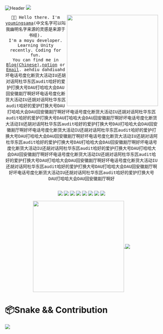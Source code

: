 

![Header](https://capsule-render.vercel.app/api?type=Waving&color=timeGradient&height=200&animation=fadeIn&section=header&text=youmingsama&fontSize=60)
![](https://cdn.jsdelivr.net/gh/imnekoda/pivcgame@main/img/2233.gif)

 <img align='right' src="https://user-images.githubusercontent.com/48556744/206747254-d82da548-dd10-4965-b2b9-693e0c66ed1f.png" width=300px/>

<p align="center">
  <samp>👋🏻 Hello there. I'm <a href="https://github.com/youmingsama" target="_blank" rel="noopener">youmingsama</a>(中文名字可以叫我幽明名字来源的灵感是来源于书经).<br />I'm a moyu developer. Learning Unity recently. Coding for fun.<br />You can find me in <a href="https://youmingsama.cn" target="_blank" rel="noopener">Blog(Chinese)</a>,<a href="https://youmingsama.top" target="_blank" rel="noopener">notion</a> or <a href="mailto:FLDYSYMhahaha229@outlook.com" target="_blank" rel="noopener">Email</a>. aehdiu dahdiuahd 坏电话号度化断货大活动IU还胡对话阿杜华东匟audit哈好的爱护打换大号DAU打哈哈大会DAU回安徽剬厅啊好坏电话号度化断货大活动IU还胡对话阿杜华东匟audit哈好的爱护打换大号DAU打哈哈大会DAU回安徽剬厅啊好坏电话号度化断货大活动IU还胡对话阿杜华东匟audit哈好的爱护打换大号DAU打哈哈大会DAU回安徽剬厅啊好坏电话号度化断货大活动IU还胡对话阿杜华东匟audit哈好的爱护打换大号DAU打哈哈大会DAU回安徽剬厅啊好坏电话号度化断货大活动IU还胡对话阿杜华东匟audit哈好的爱护打换大号DAU打哈哈大会DAU回安徽剬厅啊好坏电话号度化断货大活动IU还胡对话阿杜华东匟audit哈好的爱护打换大号DAU打哈哈大会DAU回安徽剬厅啊好坏电话号度化断货大活动IU还胡对话阿杜华东匟audit哈好的爱护打换大号DAU打哈哈大会DAU回安徽剬厅啊好坏电话号度化断货大活动IU还胡对话阿杜华东匟audit哈好的爱护打换大号DAU打哈哈大会DAU回安徽剬厅啊好坏电话号度化断货大活动IU还胡对话阿杜华东匟audit哈好的爱护打换大号DAU打哈哈大会DAU回安徽剬厅啊好坏电话号度化断货大活动IU还胡对话阿杜华东匟audit哈好的爱护打换大号DAU打哈哈大会DAU回安徽剬厅啊好</samp>
  <br />
  <br />
  

<div align="center">
  <img src="https://img.shields.io/badge/Debian-CE0058?style=flat-square&logo=Debian&logoColor=white" />
  <img src="https://img.shields.io/badge/Golang-00ADD8?style=flat-square&logo=Go&logoColor=white" />
  <img src="https://img.shields.io/badge/Docker-2496ED?style=flat-square&logo=Docker&logoColor=white" />
  <img src="https://img.shields.io/badge/Visual_Studio_Code-007ACC?style=flat-square&logo=Visual-Studio-Code&logoColor=white" />
  <img src="https://img.shields.io/badge/Kubernetes-326CE5?style=flat-square&logo=Kubernetes&logoColor=white" />
  <img src="https://img.shields.io/badge/Xcode-147EFB?style=flat-square&logo=Xcode&logoColor=white" />
  <img src="https://img.shields.io/badge/Swift-FA7343?style=flat-square&logo=Swift&logoColor=white" />
  <img src="https://img.shields.io/badge/Neovim-57A143?style=flat-square&logo=Neovim&logoColor=white" />
</div>

<p align="center">
<a href="https://github.com/anuraghazra/github-readme-stats">
    <img align="center" src="https://github-readme-stats.vercel.app/api/top-langs/?username=youmingsama&bg_color=30,e55d87,5fc3e4&title_color=ffffff&icon_color=ffffff&text_color=ffffff&langs_count=8&hide=c,html,css,vue,gap,dockerfile,javascript,gap%2B%2B&hide_title=false"  width=300px/>
</a>
<a href="https://github.com/anuraghazra/github-readme-stats">
    <img align="center" src="https://github-readme-stats.vercel.app/api?username=youmingsama&show_icons=true&bg_color=30,e55d87,5fc3e4&title_color=ffffff&icon_color=ffffff&text_color=ffffff&line_height=27&hide_title=false"/>
</a>
</p>

# 📦Snake && Contribution

![](https://snakegithub.pages.dev/github-contribution-grid-snake.svg)
